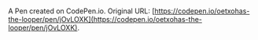 # 

A Pen created on CodePen.io. Original URL: [https://codepen.io/oetxohas-the-looper/pen/jOvLOXK](https://codepen.io/oetxohas-the-looper/pen/jOvLOXK).


